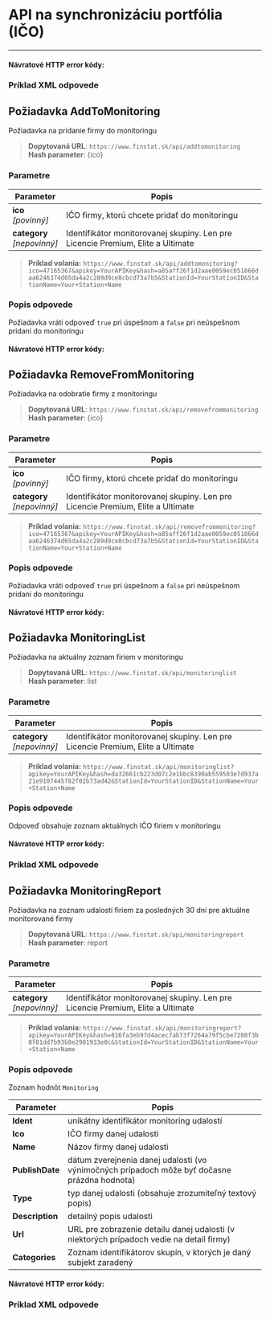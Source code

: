 # API na synchronizáciu portfólia (IČO)


---
[](monitoring-categories.md ':include')

#### Návratové HTTP error kódy:

[](../parts/httperrorcodes.md ':include')

### Príklad XML odpovede
[](../../examples/monitoring-categories.md ':include')

## Požiadavka AddToMonitoring
Požiadavka na pridanie firmy do monitoringu
> **Dopytovaná URL**: ```https://www.finstat.sk/api/addtomonitoring```<br />
> **Hash parameter**: {ico}

### Parametre
| Parameter | Popis |
| ----------- | ----------- |
| **ico**<br />*[povinný]*| IČO firmy, ktorú chcete pridať do monitoringu |
| **category**<br />*[nepovinný]*| Identifikátor monitorovanej skupiny. Len pre Licencie Premium, Elite a Ultimate |

[](../parts/parameters.md ':include')


> **Príklad volania:** ```https://www.finstat.sk/api/addtomonitoring?ico=47165367&apikey=YourAPIKey&hash=a85aff26f1d2aae0059ec051866daa6246374d65da4a2c289d9ce8cbcd73a7b5&StationId=YourStationID&StationName=Your+Station+Name```

### Popis odpovede
Požiadavka vráti odpoveď `true` pri úspešnom a `false`  pri neúspešnom pridaní do monitoringu

#### Návratové HTTP error kódy:
[](../parts/httperrorcodes.md ':include')

## Požiadavka RemoveFromMonitoring
Požiadavka na odobratie firmy z monitoringu

> **Dopytovaná URL**: ```https://www.finstat.sk/api/removefrommonitoring```<br />
> **Hash parameter**: {ico}

### Parametre
| Parameter | Popis |
| ----------- | ----------- |
| **ico**<br />*[povinný]*| IČO firmy, ktorú chcete pridať do monitoringu |
| **category**<br />*[nepovinný]*| Identifikátor monitorovanej skupiny. Len pre Licencie Premium, Elite a Ultimate |

[](../parts/parameters.md ':include')


> **Príklad volania:** ```https://www.finstat.sk/api/removefrommonitoring?ico=47165367&apikey=YourAPIKey&hash=a85aff26f1d2aae0059ec051866daa6246374d65da4a2c289d9ce8cbcd73a7b5&StationId=YourStationID&StationName=Your+Station+Name```

### Popis odpovede
Požiadavka vráti odpoveď `true` pri úspešnom a `false`  pri neúspešnom pridaní do monitoringu

#### Návratové HTTP error kódy:
[](../parts/httperrorcodes.md ':include')

## Požiadavka MonitoringList
Požiadavka na aktuálny zoznam firiem v monitoringu

> **Dopytovaná URL**: ```https://www.finstat.sk/api/monitoringlist```<br />
> **Hash parameter**: list

### Parametre
| Parameter | Popis |
| ----------- | ----------- |
| **category**<br />*[nepovinný]*| Identifikátor monitorovanej skupiny. Len pre Licencie Premium, Elite a Ultimate |

[](../parts/parameters.md ':include')

> **Príklad volania:** ```https://www.finstat.sk/api/monitoringlist?apikey=YourAPIKey&hash=da32661cb223d07c2e1bbc8390ab559503e7d937a21e9107445f82f02b73ad42&StationId=YourStationID&StationName=Your+Station+Name```

### Popis odpovede
Odpoveď obsahuje zoznam aktuálnych IČO firiem v monitoringu

#### Návratové HTTP error kódy:
[](../parts/httperrorcodes.md ':include')

### Príklad XML odpovede
[](../../examples/monitoring-list.md ':include')

## Požiadavka MonitoringReport
Požiadavka na zoznam udalostí firiem za posledných 30 dní pre aktuálne monitorované firmy

> **Dopytovaná URL**: ```https://www.finstat.sk/api/monitoringreport```<br />
> **Hash parameter**: report

### Parametre
| Parameter | Popis |
| ----------- | ----------- |
| **category**<br />*[nepovinný]*| Identifikátor monitorovanej skupiny. Len pre Licencie Premium, Elite a Ultimate |

[](../parts/parameters.md ':include')

> **Príklad volania:** ```https://www.finstat.sk/api/monitoringreport?apikey=YourAPIKey&hash=816fa3eb97d4acec7ab73f7264a79f5cbe7280f3b0f81dd7b93b8e2981933e0c&StationId=YourStationID&StationName=Your+Station+Name```

### Popis odpovede
Zoznam hodnôt `Monitoring`

| Parameter | Popis |
| ----------- | ----------- |
| **Ident** | unikátny identifikátor monitoring udalostí |
| **Ico** | IČO firmy danej udalosti |
| **Name** | Názov firmy danej udalosti |
| **PublishDate** | dátum zverejnenia danej udalosti (vo výnimočných prípadoch môže byť dočasne prázdna hodnota) |
| **Type** | typ danej udalosti (obsahuje zrozumiteľný textový popis) |
| **Description** | detailný popis udalosti |
| **Url** | URL pre zobrazenie detailu danej udalosti (v niektorých prípadoch vedie na detail firmy) |
| **Categories** | Zoznam identifikátorov skupín, v ktorých je daný subjekt zaradený |

#### Návratové HTTP error kódy:
[](../parts/httperrorcodes.md ':include')

### Príklad XML odpovede
[](../../examples/monitoring-report.md ':include')
